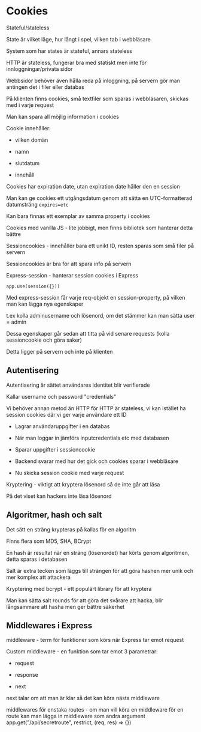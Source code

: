 # Cookies

Stateful/stateless

State är vilket läge, hur långt i spel, vilken tab i webbläsare

System som har states är stateful, annars stateless

HTTP är stateless, fungerar bra med statiskt men inte för innloggningar/privata sidor

Webbsidor behöver även hålla reda på inloggning, på servern gör man antingen det i filer eller databas

På klienten finns cookies, små textfiler som sparas i webbläsaren, skickas med i varje request

Man kan spara all möjlig information i cookies

Cookie innehåller:

- vilken domän

- namn

- slutdatum

- innehåll

Cookies har expiration date, utan expiration date håller den en session

Man kan ge cookies ett utgångsdatum genom att sätta en UTC-formatterad datumsträng `expires=etc`

Kan bara finnas ett exemplar av samma property i cookies

Cookies med vanilla JS - lite jobbigt, men finns bibliotek som hanterar detta bättre

Sessioncookies - innehåller bara ett unikt ID, resten sparas som små filer på servern

Sessioncookies är bra för att spara info på servern

Express-session - hanterar session cookies i Express

`app.use(session({}))`

Med express-session får varje req-objekt en session-property, på vilken man kan lägga nya egenskaper

t.ex kolla adminusername och lösenord, om det stämmer kan man sätta user = admin

Dessa egenskaper går sedan att titta på vid senare requests (kolla sessioncookie och göra saker)

Detta ligger på servern och inte på klienten

## Autentisering

Autentisering är sättet användares identitet blir verifierade

Kallar username och password "credentials"

Vi behöver annan metod än HTTP för HTTP är stateless, vi kan istället ha session cookies där vi ger varje användare ett ID

- Lagrar användaruppgifter i en databas

- När man loggar in jämförs inputcredentials etc med databasen

- Sparar uppgifter i sessioncookie

- Backend svarar med hur det gick och cookies sparar i webbläsare

- Nu skicka session cookie med varje request

Kryptering - viktigt att kryptera lösenord så de inte går att läsa

På det viset kan hackers inte läsa lösenord

## Algoritmer, hash och salt

Det sätt en sträng krypteras på kallas för en algoritm

Finns flera som MD5, SHA, BCrypt

En hash är resultat när en sträng (lösenordet) har körts genom algoritmen, detta sparas i detabasen

Salt är extra tecken som läggs till strängen för att göra hashen mer unik och mer komplex att attackera

Kryptering med bcrypt - ett populärt library för att kryptera

Man kan sätta salt rounds för att göra det svårare att hacka, blir långsammare att hasha men ger bättre säkerhet

## Middlewares i Express

middleware - term för funktioner som körs när Express tar emot request

Custom middleware - en funktion som tar emot 3 parametrar:

- request

- response

- next

next talar om att man är klar så det kan köra nästa middleware

middlewares för enstaka routes - om man vill köra en middleware för en route kan man lägga in middleware som andra argument   app.get("/api/secretroute", restrict, (req, res) => {})




